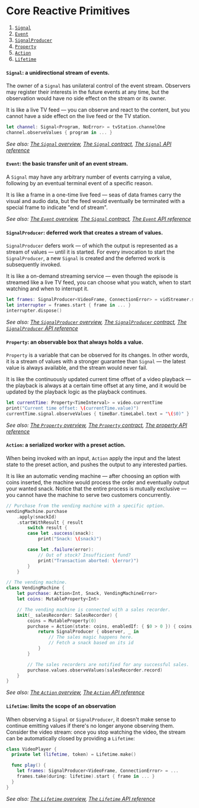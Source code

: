 # Core Reactive Primitives

1. [`Signal`](#signal-a-unidirectional-stream-of-events)
1. [`Event`](#event-the-basic-transfer-unit-of-an-event-stream)
1. [`SignalProducer`](#signalproducer-deferred-work-that-creates-a-stream-of-values)
1. [`Property`](#property-an-observable-box-that-always-holds-a-value)
1. [`Action`](#action-a-serialized-worker-with-a-preset-action)
1. [`Lifetime`](#lifetime-limits-the-scope-of-an-observation)

#### `Signal`: a unidirectional stream of events.
The owner of a `Signal` has unilateral control of the event stream. Observers may register their interests in the future events at any time, but the observation would have no side effect on the stream or its owner.

It is like a live TV feed — you can observe and react to the content, but you cannot have a side effect on the live feed or the TV station.

```swift
let channel: Signal<Program, NoError> = tvStation.channelOne
channel.observeValues { program in ... }
```

*See also: [The `Signal` overview](FrameworkOverview.md#signals), [The `Signal` contract](APIContracts.md#the-signal-contract), [The `Signal` API reference](http://reactivecocoa.io/reactiveswift/docs/latest/Classes/Signal.html)*


#### `Event`: the basic transfer unit of an event stream.
A `Signal` may have any arbitrary number of events carrying a value, following by an eventual terminal event of a specific reason.

It is like a frame in a one-time live feed — seas of data frames carry the visual and audio data, but the feed would eventually be terminated with a special frame to indicate "end of stream".

*See also: [The `Event` overview](FrameworkOverview.md#events), [The `Signal` contract](APIContracts.md#the-event-contract), [The `Event` API reference](http://reactivecocoa.io/reactiveswift/docs/latest/Enums/Event.html)*

#### `SignalProducer`: deferred work that creates a stream of values.
`SignalProducer` defers work — of which the output is represented as a stream of values — until it is started. For every invocation to start the `SignalProducer`, a new `Signal` is created and the deferred work is subsequently invoked.

It is like a on-demand streaming service — even though the episode is streamed like a live TV feed, you can choose what you watch, when to start watching and when to interrupt it.


```swift
let frames: SignalProducer<VideoFrame, ConnectionError> = vidStreamer.streamAsset(id: tvShowId)
let interrupter = frames.start { frame in ... }
interrupter.dispose()
```

*See also: [The `SignalProducer` overview](FrameworkOverview.md#signal-producers), [The `SignalProducer` contract](APIContracts.md#the-signalproducer-contract), [The `SignalProducer` API reference](http://reactivecocoa.io/reactiveswift/docs/latest/Structs/SignalProducer.html)*

#### `Property`: an observable box that always holds a value.
`Property` is a variable that can be observed for its changes. In other words, it is a stream of values with a stronger guarantee than `Signal` — the latest value is always available, and the stream would never fail.

It is like the continuously updated current time offset of a video playback — the playback is always at a certain time offset at any time, and it would be updated by the playback logic as the playback continues.

```swift
let currentTime: Property<TimeInterval> = video.currentTime
print("Current time offset: \(currentTime.value)")
currentTime.signal.observeValues { timeBar.timeLabel.text = "\($0)" }
```

*See also: [The `Property` overview](FrameworkOverview.md#properties), [The `Property` contract](APIContracts.md#the-property-contract), [The property API reference](http://reactivecocoa.io/reactiveswift/docs/latest/Property.html)*

#### `Action`: a serialized worker with a preset action.
When being invoked with an input, `Action` apply the input and the latest state to the preset action, and pushes the output to any interested parties.

It is like an automatic vending machine — after choosing an option with coins inserted, the machine would process the order and eventually output your wanted snack. Notice that the entire process is mutually exclusive — you cannot have the machine to serve two customers concurrently.

```swift
// Purchase from the vending machine with a specific option.
vendingMachine.purchase
    .apply(snackId)
    .startWithResult { result
        switch result {
        case let .success(snack):
            print("Snack: \(snack)")

        case let .failure(error):
            // Out of stock? Insufficient fund?
            print("Transaction aborted: \(error)")
        }
    }

// The vending machine.
class VendingMachine {
    let purchase: Action<Int, Snack, VendingMachineError>
    let coins: MutableProperty<Int>

    // The vending machine is connected with a sales recorder.
    init(_ salesRecorder: SalesRecorder) {
        coins = MutableProperty(0)
        purchase = Action(state: coins, enabledIf: { $0 > 0 }) { coins, snackId in
            return SignalProducer { observer, _ in
                // The sales magic happens here.
                // Fetch a snack based on its id
            }
        }

        // The sales recorders are notified for any successful sales.
        purchase.values.observeValues(salesRecorder.record)
    }
}
```

*See also: [The `Action` overview](FrameworkOverview.md#actions), [The `Action` API reference](http://reactivecocoa.io/reactiveswift/docs/latest/Classes/Action.html)*

#### `Lifetime`: limits the scope of an observation
When observing a `Signal` or `SignalProducer`, it doesn't make sense to continue emitting values if there's no longer anyone observing them.
Consider the video stream: once you stop watching the video, the stream can be automatically closed by providing a `Lifetime`:

```swift
class VideoPlayer {
  private let (lifetime, token) = Lifetime.make()

  func play() {
    let frames: SignalProducer<VideoFrame, ConnectionError> = ...
    frames.take(during: lifetime).start { frame in ... }
  }
}
```

*See also: [The `Lifetime` overview](FrameworkOverview.md#lifetimes), [The `Lifetime` API reference](http://reactivecocoa.io/reactiveswift/docs/latest/Classes/Lifetime.html)*

